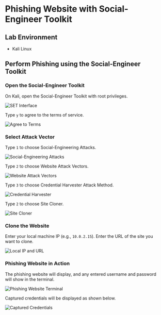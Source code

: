 # Phishing Website with Social-Engineer Toolkit

## Lab Environment
- Kali Linux

## Perform Phishing using the Social-Engineer Toolkit

### Open the Social-Engineer Toolkit
On Kali, open the Social-Engineer Toolkit with root privileges.

![SET Interface](https://github.com/pinhers/Ethical-Hacking/assets/145346889/10913876-c204-4c69-8ee3-ff77e27200dc)

Type `y` to agree to the terms of service.

![Agree to Terms](https://github.com/pinhers/Ethical-Hacking/assets/145346889/deaaa4e8-5d6e-47c7-a385-fe88f97b2101)

### Select Attack Vector

Type `1` to choose Social-Engineering Attacks.

![Social-Engineering Attacks](https://github.com/pinhers/Ethical-Hacking/assets/145346889/8f7b57f7-fcb4-407e-8eb6-6f344f6ce219)

Type `2` to choose Website Attack Vectors.

![Website Attack Vectors](https://github.com/pinhers/Ethical-Hacking/assets/145346889/b4fb9294-6553-4dac-8740-13c35554c6ca)

Type `3` to choose Credential Harvester Attack Method.

![Credential Harvester](https://github.com/pinhers/Ethical-Hacking/assets/145346889/d8d39c58-ca0c-44fa-9106-6fa6f58d3cce)

Type `2` to choose Site Cloner.

![Site Cloner](https://github.com/pinhers/Ethical-Hacking/assets/145346889/8f12128c-74a7-4b31-b6b6-9fbe8b55282d)

### Clone the Website
Enter your local machine IP (e.g., `10.0.2.15`).
Enter the URL of the site you want to clone.

![Local IP and URL](https://github.com/pinhers/Ethical-Hacking/assets/145346889/be715e9e-ee94-455a-9875-e427c40b2d2c)

### Phishing Website in Action

The phishing website will display, and any entered username and password will show in the terminal.

![Phishing Website Terminal](https://github.com/pinhers/Ethical-Hacking/assets/145346889/f1d98370-11ad-4ccd-a858-574a663c09f7)

Captured credentials will be displayed as shown below.

![Captured Credentials](https://github.com/pinhers/Ethical-Hacking/assets/145346889/a192a15f-1a98-41e3-8006-34e0222f6dd1)
